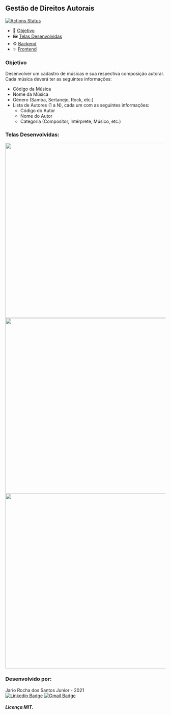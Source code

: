 ## Gestão de Direitos Autorais
[![Actions Status](https://github.com/rochajario/Gestao-Composicoes-Autorais/actions/workflows/build-test-api.yml/badge.svg)](https://github.com/rochajario/Gestao-Composicoes-Autorais/actions)

- 🎯 [Objetivo](#objetivo)  
- 🖼️ [Telas Desenvolvidas](#telas-desenvolvidas)  
- ⚙️ [Backend](https://github.com/rochajario/Gestao-Composicoes-Autorais/tree/main/Gestao-Composicoes-Autorais-Api)  
- ✨ [Frontend](https://github.com/rochajario/Gestao-Composicoes-Autorais/tree/main/Gestao-Composicoes-Autorais-Ui)  

### Objetivo
Desenvolver um cadastro de músicas e sua respectiva composição autoral. Cada música deverá ter as seguintes informações:
 - Código da Música
 - Nome da Música
 - Gênero (Samba, Sertanejo, Rock, etc.)
 - Lista de Autores (1 a N), cada um com as seguintes informações:
	 - Código do Autor
	 - Nome do Autor
	 - Categoria (Compositor, Intérprete, Músico, etc.)
	 
### Telas Desenvolvidas:

<img src="https://user-images.githubusercontent.com/56648231/134077531-37e27f74-04ac-4bd8-9a8b-e1709b3f09a7.PNG" width="550px">
<img src="https://user-images.githubusercontent.com/56648231/134079485-814c1668-76d8-4eeb-bb30-2c915671d8c0.PNG" width="550px">
<img src="https://user-images.githubusercontent.com/56648231/134077543-0b995aa1-ca1f-4489-8024-7d1ea1d5c44e.PNG" width="550px">

### Desenvolvido por:
Jario Rocha dos Santos Junior - 2021  
[![Linkedin Badge](https://img.shields.io/badge/-rochajario-blue?style=flat-square&logo=Linkedin&logoColor=white&link=https://www.linkedin.com/in/rochajario/?locale=en_US)](https://www.linkedin.com/in/rochajario/) [![Gmail Badge](https://img.shields.io/badge/-rochajario-c14438?style=flat-square&logo=Gmail&logoColor=white&link=mailto:rochajario@gmail.com)](mailto:rochajario@gmail.com)
##### Licença MIT.
